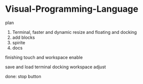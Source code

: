 # Visual-Programming-Language

plan

1) Terminal, faster and dynamic resize and floating and docking
2) add blocks
3) spirite
4) docs

finishing touch and workspace enable


save and load
terminal docking workspace adjust 

done:
stop button
